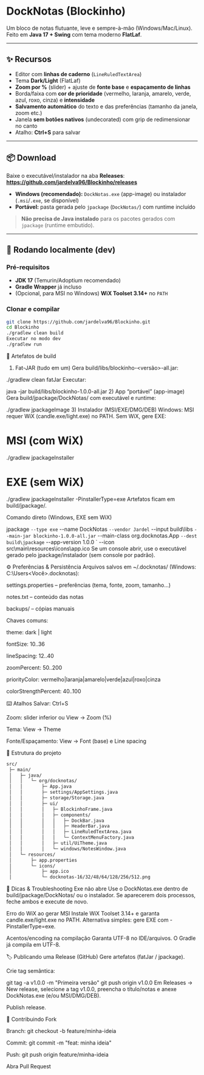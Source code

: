 # DockNotas (Blockinho)

Um bloco de notas flutuante, leve e sempre-à-mão (Windows/Mac/Linux).  
Feito em **Java 17 + Swing** com tema moderno **FlatLaf**.

---

## ✨ Recursos
- Editor com **linhas de caderno** (`LineRuledTextArea`)
- Tema **Dark/Light** (FlatLaf)
- **Zoom por %** (slider) + ajuste de **fonte base** e **espaçamento de linhas**
- Borda/faixa com **cor de prioridade** (vermelho, laranja, amarelo, verde, azul, roxo, cinza) e **intensidade**
- **Salvamento automático** do texto e das preferências (tamanho da janela, zoom etc.)
- Janela **sem botões nativos** (undecorated) com grip de redimensionar no canto
- Atalho: **Ctrl+S** para salvar

---

## 📦 Download
Baixe o executável/instalador na aba **Releases**:  
**https://github.com/jardelva96/Blockinho/releases**

- **Windows (recomendado):** `DockNotas.exe` (app-image) ou instalador (`.msi`/`.exe`, se disponível)  
- **Portável:** pasta gerada pelo `jpackage` (`DockNotas/`) com runtime incluído

> **Não precisa de Java instalado** para os pacotes gerados com `jpackage` (runtime embutido).

---

## 🚀 Rodando localmente (dev)

### Pré-requisitos
- **JDK 17** (Temurin/Adoptium recomendado)
- **Gradle Wrapper** já incluso
- (Opcional, para MSI no Windows) **WiX Toolset 3.14+** no `PATH`

### Clonar e compilar
```bash
git clone https://github.com/jardelva96/Blockinho.git
cd Blockinho
./gradlew clean build
Executar no modo dev
./gradlew run
```
🧰 Artefatos de build
1) Fat-JAR (tudo em um)
Gera build/libs/blockinho-<versão>-all.jar:

./gradlew clean fatJar
Executar:

java -jar build/libs/blockinho-1.0.0-all.jar
2) App “portável” (app-image)
Gera build/jpackage/DockNotas/ com executável e runtime:

./gradlew jpackageImage
3) Instalador (MSI/EXE/DMG/DEB)
Windows: MSI requer WiX (candle.exe/light.exe) no PATH.
Sem WiX, gere EXE:

# MSI (com WiX)
./gradlew jpackageInstaller

# EXE (sem WiX)
./gradlew jpackageInstaller -PinstallerType=exe
Artefatos ficam em build/jpackage/.

Comando direto (Windows, EXE sem WiX)

jpackage `
  --type exe `
  --name DockNotas `
  --vendor Jardel `
  --input build\libs `
  --main-jar blockinho-1.0.0-all.jar `
  --main-class org.docknotas.App `
  --dest build\jpackage `
  --app-version 1.0.0 `
  --icon src\main\resources\icons\app.ico
Se um console abrir, use o executável gerado pelo jpackage/instalador (sem console por padrão).

⚙️ Preferências & Persistência
Arquivos salvos em ~/.docknotas/ (Windows: C:\Users\<Você>\.docknotas\):

settings.properties – preferências (tema, fonte, zoom, tamanho…)

notes.txt – conteúdo das notas

backups/ – cópias manuais

Chaves comuns:

theme: dark | light

fontSize: 10..36

lineSpacing: 12..40

zoomPercent: 50..200

priorityColor: vermelho|laranja|amarelo|verde|azul|roxo|cinza

colorStrengthPercent: 40..100

⌨️ Atalhos
Salvar: Ctrl+S

Zoom: slider inferior ou View → Zoom (%)

Tema: View → Theme

Fonte/Espaçamento: View → Font (base) e Line spacing

🧩 Estrutura do projeto
```bash
src/
 ├─ main/
 │   ├─ java/
 │   │   └─ org/docknotas/
 │   │       ├─ App.java
 │   │       ├─ settings/AppSettings.java
 │   │       ├─ storage/Storage.java
 │   │       ├─ ui/
 │   │       │   ├─ BlockinhoFrame.java
 │   │       │   ├─ components/
 │   │       │   │   ├─ DockBar.java
 │   │       │   │   ├─ HeaderBar.java
 │   │       │   │   ├─ LineRuledTextArea.java
 │   │       │   │   └─ ContextMenuFactory.java
 │   │       │   ├─ util/UiTheme.java
 │   │       │   └─ windows/NotesWindow.java
 │   └─ resources/
 │       ├─ app.properties
 │       └─ icons/
 │           ├─ app.ico
 │           └─ docknotas-16/32/48/64/128/256/512.png
```
🐞 Dicas & Troubleshooting
Exe não abre
Use o DockNotas.exe dentro de build/jpackage/DockNotas/ ou o instalador.
Se aparecerem dois processos, feche ambos e execute de novo.

Erro do WiX ao gerar MSI
Instale WiX Toolset 3.14+ e garanta candle.exe/light.exe no PATH.
Alternativa simples: gere EXE com -PinstallerType=exe.

Acentos/encoding na compilação
Garanta UTF-8 no IDE/arquivos. O Gradle já compila em UTF-8.

🏷️ Publicando uma Release (GitHub)
Gere artefatos (fatJar / jpackage).

Crie tag semântica:

git tag -a v1.0.0 -m "Primeira versão"
git push origin v1.0.0
Em Releases → New release, selecione a tag v1.0.0,
preencha o título/notas e anexe DockNotas.exe (e/ou MSI/DMG/DEB).

Publish release.

🤝 Contribuindo
Fork

Branch: git checkout -b feature/minha-ideia

Commit: git commit -m "feat: minha ideia"

Push: git push origin feature/minha-ideia

Abra Pull Request

